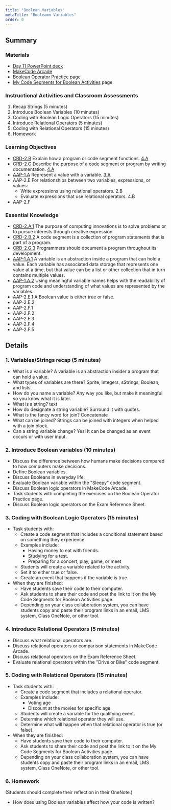```yaml
---
title: "Boolean Variables"
metaTitle: "Booleamn Variables"
order: 0
---
```


## Summary

### Materials  

* [Day 11 PowerPoint deck](https://1drv.ms/w/s!AqsgsTyHBmRBkFMwa0TYPZCVkUUh?e=MEfi8a)
* [MakeCode Arcade](https://arcade.makecode.com)
* <a href="/unit-3/day-11/boolean-operator-practice">Boolean Operator Practice</a> page
* <a href="/unit-3/day-11/my-code-segments">My Code Segments for Boolean Activities</a> page

### Instructional Activities and Classroom Assessments 

1. Recap Strings (5 minutes)
2. Introduce Boolean Variables (10 minutes)
3. Coding with Boolean Logic Operators (15 minutes)
4. Introduce Relational Operators (5 minutes)
5. Coding with Relational Operators (15 minutes)
6. Homework 

### Learning Objectives

* [CRD-2.B](https://apcentral.collegeboard.org/pdf/ap-computer-science-principles-course-and-exam-description.pdf#page=41) Explain how a program or code segment functions. [4.A](https://apcentral.collegeboard.org/pdf/ap-computer-science-principles-course-and-exam-description.pdf#page=23)
* [CRD-2.G](https://apcentral.collegeboard.org/pdf/ap-computer-science-principles-course-and-exam-description.pdf#page=45) Describe the purpose of a code segment or program by writing documentation. [4.A](https://apcentral.collegeboard.org/pdf/ap-computer-science-principles-course-and-exam-description.pdf#page=23)
* [AAP-1.A](https://apcentral.collegeboard.org/pdf/ap-computer-science-principles-course-and-exam-description.pdf?course=ap-computer-science-principles#page=70) Represent a value with a variable. [3.A](https://apcentral.collegeboard.org/pdf/ap-computer-science-principles-course-and-exam-description.pdf#page=23)
* AAP-2.E For relationships between two variables, expressions, or values:
    * Write expressions using relational operators. 2.B
    * Evaluate expressions that use relational operators. 4.B
* AAP-2.F

### Essential Knowledge 

* [CRD-2.A.1](https://apcentral.collegeboard.org/pdf/ap-computer-science-principles-course-and-exam-description.pdf#page=41) The purpose of computing innovations is to solve problems or to pursue interests through creative expression.
* [CRD-2.B.2](https://apcentral.collegeboard.org/pdf/ap-computer-science-principles-course-and-exam-description.pdf#page=41) A code segment is a collection of program statements that is part of a program. 
* [CRD-2.G.3](https://apcentral.collegeboard.org/pdf/ap-computer-science-principles-course-and-exam-description.pdf#page=45) Programmers should document a program throughout its development.
* [AAP-1.A.1](https://apcentral.collegeboard.org/pdf/ap-computer-science-principles-course-and-exam-description.pdf?course=ap-computer-science-principles#page=70) A variable is an abstraction inside a program that can hold a value. Each variable has associated data storage that represents one value at a time, but that value can be a list or other collection that in turn contains multiple values.
* [AAP-1.A.2](https://apcentral.collegeboard.org/pdf/ap-computer-science-principles-course-and-exam-description.pdf?course=ap-computer-science-principles#page=70) Using meaningful variable names helps with the readability of program code and understanding of what values are represented by the variables.
* AAP-2.E.1 A Boolean value is either true or false.
* AAP-2.E.2
* AAP-2.F.1
* AAP-2.F.2
* AAP-2.F.3
* AAP-2.F.4
* AAP-2.F.5

## Details

### 1. Variables/Strings recap (5 minutes)

* What is a variable? A variable is an abstraction insider a program that can hold a value.
* What types of variables are there? Sprite, integers, sStrings, Boolean, and lists.
* How do you name a variable? Any way you like, but make it meaningful so you know what it is later.
* What is a string? text
* How do designate a string variable? Surround it with quotes.
* What is the fancy word for join? Concatenate
* What can be joined? Strings can be joined with integers when helped with a join block.
* Can a string variable change? Yes! It can be changed as an event occurs or with user input.

### 2. Introduce Boolean variables (10 minutes)

* Discuss the difference between how humans make decisions compared to how computers make decisions.
* Define Boolean variables.
* Discuss Booleans in everyday life.
* Evaluate Boolean variable within the "Sleepy" code segment.
* Discuss Boolean logic operators in MakeCode Arcade.
* Task students with completing the exercises on the Boolean Operator Practice page.
* Discuss Boolean logic operators on the Exam Reference Sheet.

### 3. Coding with Boolean Logic Operators (15 minutes) 

* Task students with:
    * Create a code segment that includes a conditional statement based on something they experience.
    * Examples include:
        * Having money to eat with friends.
        * Studying for a test.
        * Preparing for a concert, play, game, or meet
    * Students will create a variable related to the activity.
    * Set it to either true or false. 
    * Create an event that happens if the variable is true.
* When they are finished: 
    * Have students save their code to their computer.
    * Ask students to share their code and post the link to it on the My Code Segments for Boolean Activities page. 
    * Depending on your class collaboration system, you can have students copy and paste their program links in an email, LMS system, Class OneNote, or other tool.

### 4. Introduce Relational Operators (5 minutes)

* Discuss what relational operators are.
* Discuss relational operators or comparison statements in MakeCode Arcade.
* Discuss relational operators on the Exam Reference Sheet.
* Evaluate relational operators within the "Drive or Bike" code segment.

### 5. Coding with Relational Operators (15 minutes)

* Task students with:
    * Create a code segment that includes a relational operator.
    * Examples include:
        * Voting age
        * Discount at the movies for specific age
    * Students will create a variable for the qualifying event.
    * Determine which relational operator they will use.
    * Determine what will happen when that relational operator is true (or false).
* When they are finished:
    * Have students save their code to their computer.
    * Ask students to share their code and post the link to it on the My Code Segments for Boolean Activities page. 
    * Depending on your class collaboration system, you can have students copy and paste their program links in an email, LMS system, Class OneNote, or other tool.

### 6. Homework 

(Students should complete their reflection in their OneNote.)
* How does using Boolean variables affect how your code is written?